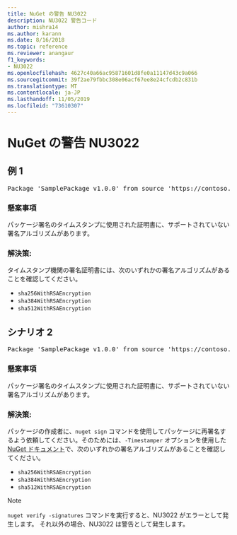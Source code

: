 ```yaml
---
title: NuGet の警告 NU3022
description: NU3022 警告コード
author: mishra14
ms.author: karann
ms.date: 8/16/2018
ms.topic: reference
ms.reviewer: anangaur
f1_keywords:
- NU3022
ms.openlocfilehash: 4627c40a66ac95871601d8fe0a11147d43c9a066
ms.sourcegitcommit: 39f2ae79fbbc308e06acf67ee8e24cfcdb2c831b
ms.translationtype: MT
ms.contentlocale: ja-JP
ms.lasthandoff: 11/05/2019
ms.locfileid: "73610307"
---
```

# <a name="nuget-warning-nu3022"></a>NuGet の警告 NU3022

## <a name="scenario-1"></a>例 1

<pre>Package 'SamplePackage v1.0.0' from source 'https://contoso.com/index.json': The primary signature's timestamp certificate has an unsupported signature algorithm.</pre>

### <a name="issue"></a>懸案事項

パッケージ署名のタイムスタンプに使用された証明書に、サポートされていない署名アルゴリズムがあります。


### <a name="solution"></a>解決策:

タイムスタンプ機関の署名証明書には、次のいずれかの署名アルゴリズムがあることを確認してください。 
* `sha256WithRSAEncryption`
* `sha384WithRSAEncryption`
* `sha512WithRSAEncryption`



## <a name="scenario-2"></a>シナリオ 2

<pre>Package 'SamplePackage v1.0.0' from source 'https://contoso.com/index.json': The timestamp certificate has an unsupported signature algorithm (SHA1). The following algorithms are supported: SHA256RSA, SHA384RSA, SHA512RSA.</pre>

### <a name="issue"></a>懸案事項

パッケージ署名のタイムスタンプに使用された証明書に、サポートされていない署名アルゴリズムがあります。


### <a name="solution"></a>解決策:

パッケージの作成者に、`nuget sign` コマンドを使用してパッケージに再署名するよう依頼してください。そのためには、`-Timestamper` オプションを使用した[NuGet ドキュメント](https://docs.microsoft.com/nuget/create-packages/sign-a-package)で、次のいずれかの署名アルゴリズムがあることを確認してください。
* `sha256WithRSAEncryption`
* `sha384WithRSAEncryption`
* `sha512WithRSAEncryption`


> [!Note]
> `nuget verify -signatures` コマンドを実行すると、NU3022 がエラーとして発生します。 それ以外の場合、NU3022 は警告として発生します。
